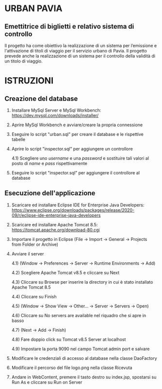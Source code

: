 # URBAN PAVIA
## Emettitrice di biglietti e relativo sistema di controllo

Il progetto ha come obiettivo la realizzazione di un sistema per l’emissione e l'attivazione di titoli di viaggio per il servizio urbano di Pavia. Il progetto prevede anche la realizzazione di un sistema per il controllo della validità di un titolo di viaggio.

# ISTRUZIONI
## Creazione del database

1) Installare MySql Server e MySql Workbench: https://dev.mysql.com/downloads/installer/

2) Aprire MySql Workbench e avviare/creare la propria connessione

3) Eseguire lo script "urban.sql" per creare il database e le rispettive tabelle

4) Aprire lo script "inspector.sql" per aggiungere un controllore

   4.1) Scegliere uno *username* e una *password* e sostituire tali valori al posto di *name* e *pass* rispettivamente

5) Eseguire lo script "inspector.sql" per aggiungere il controllore al database

## Esecuzione dell'applicazione

1) Scaricare ed installare Eclipse IDE for Enterprise Java Developers: https://www.eclipse.org/downloads/packages/release/2020-09/r/eclipse-ide-enterprise-java-developers

2) Scaricare ed installare Apache Tomcat 8.5: https://tomcat.apache.org/download-80.cgi

3) Importare il progetto in Eclipse (File -> Import -> General -> Projects from Folder or Archive)

4) Avviare il server

   4.1) (Window -> Preferences -> Server -> Runtime Environments -> Add)

   4.2) Scegliere Apache Tomcat v8.5 e cliccare su Next

   4.3) Cliccare su Browse per inserire la directory in cui è stato installato Apache Tomcat 8.5
   
   4.4) Cliccare su Finish

   4.5) (Window -> Show View -> Other... -> Server -> Servers -> Open)

   4.6) Cliccare su No servers are available nel riquadro che si apre in basso

   4.7) (Next -> Add -> Finish)

   4.8) Fare doppio click su Tomcat v8.5 Server at localhost

   4.9) Impostare la porta 9090 nel campo Tomcat admin port e salvare

5) Modificare le credenziali di accesso al database nella classe DaoFactory

6) Modificare il percorso del file logo.png nella classe Ricevuta

7) Andare in WebContent, premere il tasto destro su index.jsp, spostarsi su Run As e cliccare su Run on Server
